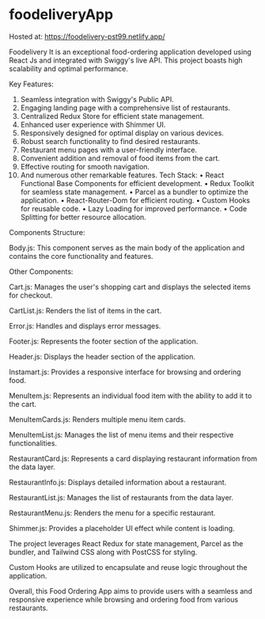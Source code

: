 # foodeliveryApp
Hosted at: https://foodelivery-pst99.netlify.app/

Foodelivery
It is an exceptional food-ordering application developed using React Js and integrated with Swiggy's live API. This project boasts high scalability and optimal performance.

Key Features:
1.	Seamless integration with Swiggy's Public API.
2.	Engaging landing page with a comprehensive list of restaurants.
3.	Centralized Redux Store for efficient state management.
4.	Enhanced user experience with Shimmer UI.
5.	Responsively designed for optimal display on various devices.
6.	Robust search functionality to find desired restaurants.
7.	Restaurant menu pages with a user-friendly interface.
8.	Convenient addition and removal of food items from the cart.
9.	Effective routing for smooth navigation.
10.	And numerous other remarkable features.
Tech Stack:
•	React Functional Base Components for efficient development.
•	Redux Toolkit for seamless state management.
•	Parcel as a bundler to optimize the application.
•	React-Router-Dom for efficient routing.
•	Custom Hooks for reusable code.
•	Lazy Loading for improved performance.
•	Code Splitting for better resource allocation.


Components Structure:

Body.js: This component serves as the main body of the application and contains the core functionality and features.

Other Components:

Cart.js: Manages the user's shopping cart and displays the selected items for checkout.

CartList.js: Renders the list of items in the cart.

Error.js: Handles and displays error messages.

Footer.js: Represents the footer section of the application.

Header.js: Displays the header section of the application.

Instamart.js: Provides a responsive interface for browsing and ordering food.

MenuItem.js: Represents an individual food item with the ability to add it to the cart.

MenuItemCards.js: Renders multiple menu item cards.

MenuItemList.js: Manages the list of menu items and their respective functionalities.

RestaurantCard.js: Represents a card displaying restaurant information from the data layer.

RestaurantInfo.js: Displays detailed information about a restaurant.

RestaurantList.js: Manages the list of restaurants from the data layer.

RestaurantMenu.js: Renders the menu for a specific restaurant.

Shimmer.js: Provides a placeholder UI effect while content is loading.

The project leverages React Redux for state management, Parcel as the bundler, and Tailwind CSS along with PostCSS for styling.

Custom Hooks are utilized to encapsulate and reuse logic throughout the application.

Overall, this Food Ordering App aims to provide users with a seamless and responsive experience while browsing and ordering food from various restaurants.

